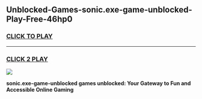 
## Unblocked-Games-sonic.exe-game-unblocked-Play-Free-46hp0
<h3>
<a href="https://premium76.site?title=sonic.exe-game-unblocked&ref=18A1">CLICK TO PLAY</a></h3>
<hr>

<h3>
<a href="https://premium76.site?title=sonic.exe-game-unblocked&ref=18A1">CLICK 2 PLAY</a>
  
</h3>

<a href="https://premium76.site?title=sonic.exe-game-unblocked&ref=18A1"><img src="https://clearcache.store/games.png"></a>


**sonic.exe-game-unblocked games unblocked: Your Gateway to Fun and Accessible Online Gaming**
